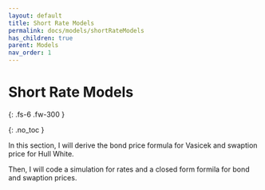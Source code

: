 ```yaml
---
layout: default
title: Short Rate Models
permalink: docs/models/shortRateModels
has_children: true
parent: Models
nav_order: 1
---
```


# Short Rate Models

{: .fs-6 .fw-300 }

{: .no_toc }

In this section, I will derive the bond price formula for Vasicek and swaption price for Hull White. 

Then, I will code a simulation for rates and a closed form formila for bond and swaption prices. 
